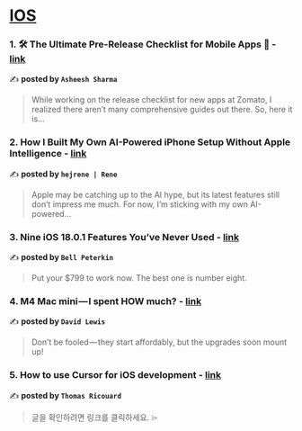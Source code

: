 
<h1><a href=https://medium.com/tag/ios/recommended target="_blank" rel="noopener noreferrer">IOS</a></h1>
<h3>1. 🛠️ The Ultimate Pre-Release Checklist for Mobile Apps 🚀 - <a href="https://medium.com/@asheeshsharma2594/️-the-ultimate-pre-release-checklist-for-mobile-apps-f1e7ef1fda9b" target="_blank" rel="noopener noreferrer">link</a></h3>

✍️ **posted by `Asheesh Sharma`**

<blockquote>While working on the release checklist for new apps at Zomato, I realized there aren’t many comprehensive guides out there. So, here it is…</blockquote>

<h3>2. How I Built My Own AI-Powered iPhone Setup Without Apple Intelligence - <a href="https://medium.com/macoclock/how-i-built-my-own-ai-powered-iphone-setup-without-apple-intelligence-16445a6d2e60" target="_blank" rel="noopener noreferrer">link</a></h3>

✍️ **posted by `hejrene | Rene`**

<blockquote>Apple may be catching up to the AI hype, but its latest features still don’t impress me much. For now, I’m sticking with my own AI-powered…</blockquote>

<h3>3. Nine iOS 18.0.1 Features You’ve Never Used - <a href="https://medium.com/illumination/nine-ios-18-0-1-features-youve-probably-never-used-109cda3bdc80" target="_blank" rel="noopener noreferrer">link</a></h3>

✍️ **posted by `Bell Peterkin`**

<blockquote>Put your $799 to work now. The best one is number eight.</blockquote>

<h3>4. M4 Mac mini — I spent HOW much? - <a href="https://medium.com/macoclock/m4-mac-mini-i-spent-how-much-5774c9dd0255" target="_blank" rel="noopener noreferrer">link</a></h3>

✍️ **posted by `David Lewis`**

<blockquote>Don’t be fooled — they start affordably, but the upgrades soon mount up!</blockquote>

<h3>5. How to use Cursor for iOS development - <a href="https://medium.com/@dimillian/how-to-use-cursor-for-ios-development-54b912c23941" target="_blank" rel="noopener noreferrer">link</a></h3>

✍️ **posted by `Thomas Ricouard`**

<blockquote>글을 확인하려면 링크를 클릭하세요. ⌲</blockquote>


